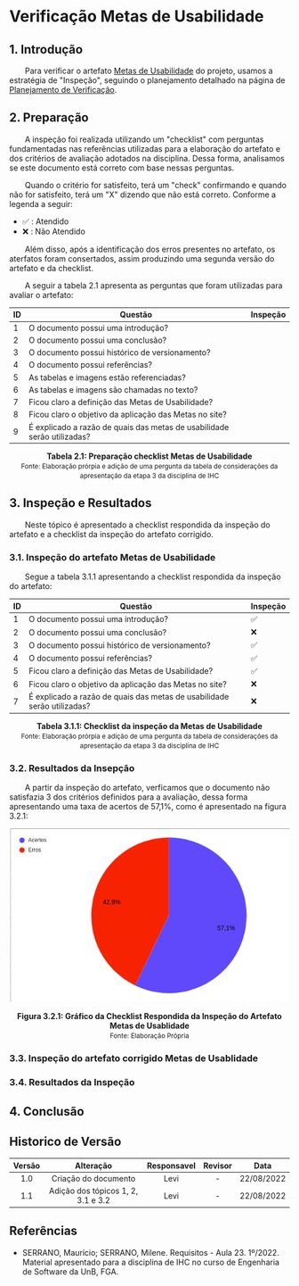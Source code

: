 # Verificação Metas de Usabilidade

## 1. Introdução
  
&emsp;&emsp;Para verificar o artefato [Metas de Usabilidade](../analiseRequisitos/metas_Usabilidade.md) do projeto, usamos a estratégia de "Inspeção", seguindo o planejamento detalhado na página de [Planejamento de Verificação](planejamento.md).  

## 2. Preparação
  
&emsp;&emsp;A inspeção foi realizada utilizando um "checklist" com perguntas fundamentadas nas referências utilizadas para a elaboração do artefato e dos critérios de avaliação adotados na disciplina. Dessa forma, analisamos se este documento está correto com base nessas perguntas.  

&emsp;&emsp;Quando o critério for satisfeito, terá um "check" confirmando e quando não for satisfeito, terá um "X" dizendo que não está correto. Conforme a legenda a seguir:  

- ✅ : Atendido
- ❌ : Não Atendido  

&emsp;&emsp;Além disso, após a identificação dos erros presentes no artefato, os aterfatos foram consertados, assim produzindo uma segunda versão do artefato e da checklist.  

&emsp;&emsp;A seguir a tabela 2.1 apresenta as perguntas que foram utilizadas para avaliar o artefato:  
  
<center>

|ID|Questão| Inspeção |
|-----------|-------------|-------------|
| 1 | O documento possui uma introdução? ||
| 2 | O documento possui uma conclusão? ||
| 3 | O documento possui histórico de versionamento? ||
| 4 | O documento possui referências? ||
| 5 | As tabelas e imagens estão referenciadas? ||
| 6 | As tabelas e imagens são chamadas no texto? ||
| 7 | Ficou claro a definição das Metas de Usabilidade? ||
| 8 | Ficou claro o objetivo da aplicação das Metas no site? ||
| 9 | É explicado a razão de quais das metas de usabilidade serão utilizadas? ||
  
</center>
  
<figcaption align='center'>
    <b>Tabela 2.1: Preparação checklist Metas de Usabilidade </b>
    <br><small> Fonte: Elaboração prórpia e adição de uma pergunta da tabela de considerações da apresentação da etapa 3 da disciplina de IHC</small>
</figcaption>
  

## 3. Inspeção e Resultados  
  
&emsp;&emsp;Neste tópico é apresentado a checklist respondida da inspeção do artefato e a checklist da inspeção do artefato corrigido.   

### 3.1. Inspeção do artefato Metas de Usabilidade
  
&emsp;&emsp;Segue a tabela 3.1.1 apresentando a checklist respondida da inspeção do artefato:
  
<center>

|ID|Questão| Inspeção |
|-----------|-------------|-------------|
| 1 | O documento possui uma introdução? |✅|
| 2 | O documento possui uma conclusão? |❌|
| 3 | O documento possui histórico de versionamento? |✅|
| 4 | O documento possui referências? |✅|
| 5 | Ficou claro a definição das Metas de Usabilidade? |✅|
| 6 | Ficou claro o objetivo da aplicação das Metas no site? |❌|
| 7 | É explicado a razão de quais das metas de usabilidade serão utilizadas? |❌|
  
</center>
  
<figcaption align='center'>
    <b>Tabela 3.1.1: Checklist da inspeção da Metas de Usabilidade </b>
    <br><small> Fonte: Elaboração prórpia e adição de uma pergunta da tabela de considerações da apresentação da etapa 3 da disciplina de IHC</small>
</figcaption>

### 3.2. Resultados da Insepção
  
&emsp;&emsp;A partir da inspeção do artefato, verficamos que o documento não satisfazia 3 dos critérios definidos para a avaliação, dessa forma apresentando uma taxa de acertos de 57,1%, como é apresentado na figura 3.2.1:  
  
<center>

![Grafico](../assets/graficosVerificacao/graficoMetasV1.png)

</center>

<figcaption align='center'>
    <b>Figura 3.2.1: Gráfico da Checklist Respondida da Inspeção do Artefato Metas de Usablidade </b>
    <br><small> Fonte: Elaboração Própria </small>
</figcaption>

### 3.3. Inspeção do artefato corrigido Metas de Usablidade

### 3.4. Resultados da Inspeção

## 4. Conclusão

## Historico de Versão 

|    Versão    | Alteração| Responsavel        | Revisor     | Data
| :--------: | :----: | :------------------: | :-------------: |:----:|
| 1.0| Criação do documento | Levi | - | 22/08/2022 |
| 1.1| Adição dos tópicos 1, 2, 3.1 e 3.2 | Levi | - | 22/08/2022 |

## Referências

- SERRANO, Maurício; SERRANO, Milene. Requisitos - Aula 23. 1º/2022. Material apresentado para a disciplina de IHC no curso de Engenharia de Software da UnB, FGA.